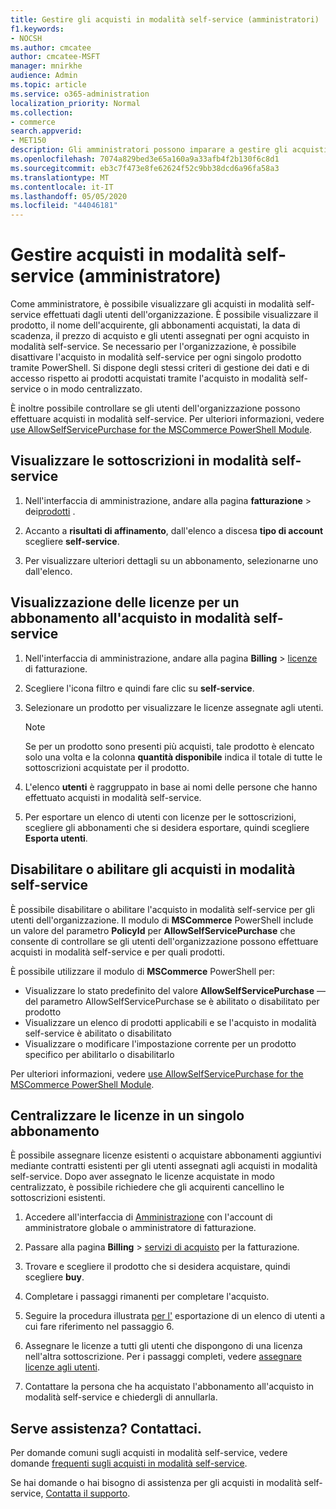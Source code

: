 ```yaml
---
title: Gestire gli acquisti in modalità self-service (amministratori)
f1.keywords:
- NOCSH
ms.author: cmcatee
author: cmcatee-MSFT
manager: mnirkhe
audience: Admin
ms.topic: article
ms.service: o365-administration
localization_priority: Normal
ms.collection:
- commerce
search.appverid:
- MET150
description: Gli amministratori possono imparare a gestire gli acquisti in modalità self-service effettuati dagli utenti dell'organizzazione.
ms.openlocfilehash: 7074a829bed3e65a160a9a33afb4f2b130f6c8d1
ms.sourcegitcommit: eb3c7f473e8fe62624f52c9bb38dcd6a96fa58a3
ms.translationtype: MT
ms.contentlocale: it-IT
ms.lasthandoff: 05/05/2020
ms.locfileid: "44046181"
---
```

# <a name="manage-self-service-purchases-admin"></a>Gestire acquisti in modalità self-service (amministratore)

Come amministratore, è possibile visualizzare gli acquisti in modalità self-service effettuati dagli utenti dell'organizzazione. È possibile visualizzare il prodotto, il nome dell'acquirente, gli abbonamenti acquistati, la data di scadenza, il prezzo di acquisto e gli utenti assegnati per ogni acquisto in modalità self-service. Se necessario per l'organizzazione, è possibile disattivare l'acquisto in modalità self-service per ogni singolo prodotto tramite PowerShell. Si dispone degli stessi criteri di gestione dei dati e di accesso rispetto ai prodotti acquistati tramite l'acquisto in modalità self-service o in modo centralizzato.

È inoltre possibile controllare se gli utenti dell'organizzazione possono effettuare acquisti in modalità self-service. Per ulteriori informazioni, vedere [use AllowSelfServicePurchase for the MSCommerce PowerShell Module](allowselfservicepurchase-powershell.md).

## <a name="view-self-service-subscriptions"></a>Visualizzare le sottoscrizioni in modalità self-service

1. Nell'interfaccia di amministrazione, andare alla pagina **fatturazione** > dei<a href="https://go.microsoft.com/fwlink/p/?linkid=842054" target="_blank">prodotti</a> .

2. Accanto a **risultati di affinamento**, dall'elenco a discesa **tipo di account** scegliere **self-service**.

3. Per visualizzare ulteriori dettagli su un abbonamento, selezionarne uno dall'elenco.

## <a name="view-who-has-licenses-for-a-self-service-purchase-subscription"></a>Visualizzazione delle licenze per un abbonamento all'acquisto in modalità self-service

1. Nell'interfaccia di amministrazione, andare alla pagina **Billing** > <a href="https://go.microsoft.com/fwlink/p/?linkid=842264" target="_blank">licenze</a> di fatturazione.

2. Scegliere l'icona filtro e quindi fare clic su **self-service**.

3. Selezionare un prodotto per visualizzare le licenze assegnate agli utenti.

    > [!NOTE]
    > Se per un prodotto sono presenti più acquisti, tale prodotto è elencato solo una volta e la colonna **quantità disponibile** indica il totale di tutte le sottoscrizioni acquistate per il prodotto.

4. L'elenco **utenti** è raggruppato in base ai nomi delle persone che hanno effettuato acquisti in modalità self-service.

5. Per esportare un elenco di utenti con licenze per le sottoscrizioni, scegliere gli abbonamenti che si desidera esportare, quindi scegliere **Esporta utenti**.

## <a name="disable-or-enable-self-service-purchases"></a>Disabilitare o abilitare gli acquisti in modalità self-service

È possibile disabilitare o abilitare l'acquisto in modalità self-service per gli utenti dell'organizzazione. Il modulo di **MSCommerce** PowerShell include un valore del parametro **PolicyId** per **AllowSelfServicePurchase** che consente di controllare se gli utenti dell'organizzazione possono effettuare acquisti in modalità self-service e per quali prodotti.

È possibile utilizzare il modulo di **MSCommerce** PowerShell per:

- Visualizzare lo stato predefinito del valore **AllowSelfServicePurchase** &mdash; del parametro AllowSelfServicePurchase se è abilitato o disabilitato per prodotto
- Visualizzare un elenco di prodotti applicabili e se l'acquisto in modalità self-service è abilitato o disabilitato
- Visualizzare o modificare l'impostazione corrente per un prodotto specifico per abilitarlo o disabilitarlo

Per ulteriori informazioni, vedere [use AllowSelfServicePurchase for the MSCommerce PowerShell Module](allowselfservicepurchase-powershell.md).

## <a name="centralize-licenses-under-a-single-subscription"></a>Centralizzare le licenze in un singolo abbonamento

È possibile assegnare licenze esistenti o acquistare abbonamenti aggiuntivi mediante contratti esistenti per gli utenti assegnati agli acquisti in modalità self-service. Dopo aver assegnato le licenze acquistate in modo centralizzato, è possibile richiedere che gli acquirenti cancellino le sottoscrizioni esistenti.

1. Accedere all'interfaccia di <a href="https://go.microsoft.com/fwlink/p/?linkid=2024339" target="_blank">Amministrazione</a> con l'account di amministratore globale o amministratore di fatturazione.

2. Passare alla pagina **Billing** > <a href="https://go.microsoft.com/fwlink/p/?linkid=868433" target="_blank">servizi di acquisto</a> per la fatturazione.

3. Trovare e scegliere il prodotto che si desidera acquistare, quindi scegliere **buy**.

4. Completare i passaggi rimanenti per completare l'acquisto.

5. Seguire la procedura illustrata [per l'](#view-who-has-licenses-for-a-self-service-purchase-subscription) esportazione di un elenco di utenti a cui fare riferimento nel passaggio 6.

6. Assegnare le licenze a tutti gli utenti che dispongono di una licenza nell'altra sottoscrizione. Per i passaggi completi, vedere [assegnare licenze agli utenti](../../admin/manage/assign-licenses-to-users.md).

7. Contattare la persona che ha acquistato l'abbonamento all'acquisto in modalità self-service e chiedergli di annullarla.

## <a name="need-help-contact-us"></a>Serve assistenza? Contattaci.

Per domande comuni sugli acquisti in modalità self-service, vedere domande [frequenti sugli acquisti in modalità self-service](self-service-purchase-faq.md).

Se hai domande o hai bisogno di assistenza per gli acquisti in modalità self-service, [Contatta il supporto](../../admin/contact-support-for-business-products.md).
